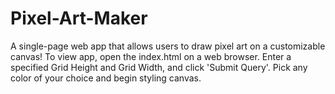 # Pixel-Art-Maker
A single-page web app that allows users to draw pixel art on a customizable canvas!
To view app, open the index.html on a web browser. 
Enter a specified Grid Height and Grid Width, and click 'Submit Query'.
Pick any color of your choice and begin styling canvas.
